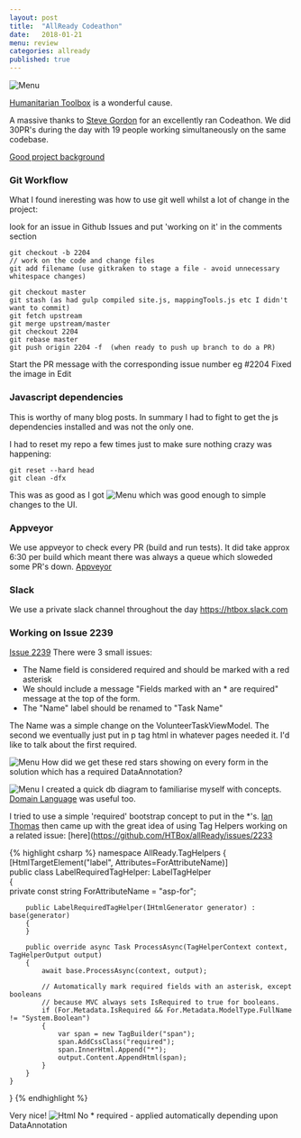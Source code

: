 ```yaml
---
layout: post
title:  "AllReady Codeathon"
date:   2018-01-21
menu: review
categories: allready 
published: true 
---
```

![Menu](/assets/2018-01-22-AllReady/header.jpg)

[Humanitarian Toolbox](http://www.htbox.org/) is a wonderful cause.
 
A massive thanks to [Steve Gordon](https://www.stevejgordon.co.uk/humanitarian-toolbox-codeathon) for an excellently ran Codeathon. We did 30PR's during the day with 19 people working simultaneously on the same codebase. 

[Good project background](http://www.htbox.org/blog/introducing-james-chambers)

### Git Workflow
What I found ineresting was how to use git well whilst a lot of change in the project:

look for an issue in Github Issues and put 'working on it' in the comments section

```
git checkout -b 2204
// work on the code and change files
git add filename (use gitkraken to stage a file - avoid unnecessary whitespace changes)

git checkout master
git stash (as had gulp compiled site.js, mappingTools.js etc I didn't want to commit)
git fetch upstream
git merge upstream/master
git checkout 2204
git rebase master
git push origin 2204 -f  (when ready to push up branch to do a PR)
```
Start the PR message with the corresponding issue number eg #2204 Fixed the image in Edit

### Javascript dependencies
This is worthy of many blog posts. In summary I had to fight to get the js dependencies installed and was not the only one.

I had to reset my repo a few times just to make sure nothing crazy was happening:

```
git reset --hard head
git clean -dfx
```

This was as good as I got
![Menu](/assets/2018-01-22-AllReady/js.png)
which was good enough to simple changes to the UI.

### Appveyor
We use appveyor to check every PR (build and run tests). It did take approx 6:30 per build which meant there was always a queue which sloweded some PR's down.
[Appveyor](https://ci.appveyor.com/project/HTBox/allready/history)

### Slack
We use a private slack channel throughout the day 
https://htbox.slack.com

### Working on Issue 2239
[Issue 2239](https://github.com/HTBox/allReady/issues/2239)
There were 3 small issues:
- The Name field is considered required and should be marked with a red asterisk
- We should include a message "Fields marked with an * are required" message at the top of the form.
- The "Name" label should be renamed to "Task Name"

The Name was a simple change on the VolunteerTaskViewModel. The second we eventually just put in p tag html in whatever pages needed it. I'd like to talk about the first required.


![Menu](/assets/2018-01-22-AllReady/star.png)
How did we get these red stars showing on every form in the solution which has a required DataAnnotation?

![Menu](/assets/2018-01-22-AllReady/db.png)
I created a quick db diagram to familiarise myself with concepts. [Domain Language](https://github.com/HTBox/allReady/wiki/Domain-Language) was useful too.

I tried to use a simple 'required' bootstrap concept to put in the *'s. [Ian Thomas](https://github.com/thelem) then came up with the great idea of using Tag Helpers working on a related issue: [here](https://github.com/HTBox/allReady/issues/2233

{% highlight csharp %}
namespace AllReady.TagHelpers
{
    [HtmlTargetElement("label", Attributes=ForAttributeName)]  
    public class LabelRequiredTagHelper: LabelTagHelper  
    {  
        private const string ForAttributeName = "asp-for";  
   
        public LabelRequiredTagHelper(IHtmlGenerator generator) : base(generator)  
        {  
        }  
   
        public override async Task ProcessAsync(TagHelperContext context, TagHelperOutput output)  
        {  
            await base.ProcessAsync(context, output);  

            // Automatically mark required fields with an asterisk, except booleans
            // because MVC always sets IsRequired to true for booleans.
            if (For.Metadata.IsRequired && For.Metadata.ModelType.FullName != "System.Boolean")  
            {  
                var span = new TagBuilder("span");  
                span.AddCssClass("required");
                span.InnerHtml.Append("*");
                output.Content.AppendHtml(span);  
            }  
        }  
    }  
}
{% endhighlight %}

Very nice!
![Html](/assets/2018-01-22-AllReady/screen.png)
No * required - applied automatically depending upon DataAnnotation
